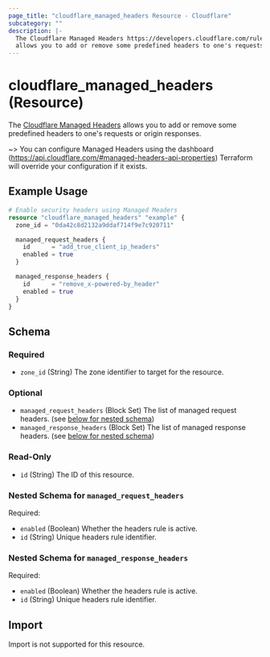 ```yaml
---
page_title: "cloudflare_managed_headers Resource - Cloudflare"
subcategory: ""
description: |-
  The Cloudflare Managed Headers https://developers.cloudflare.com/rules/transform/managed-transforms/
  allows you to add or remove some predefined headers to one's requests or origin responses.
---
```


# cloudflare_managed_headers (Resource)

The [Cloudflare Managed Headers](https://developers.cloudflare.com/rules/transform/managed-transforms/)
allows you to add or remove some predefined headers to one's requests or origin responses.

~> You can configure Managed Headers using the dashboard (https://api.cloudflare.com/#managed-headers-api-properties)
Terraform will override your configuration if it exists.

## Example Usage

```terraform
# Enable security headers using Managed Meaders
resource "cloudflare_managed_headers" "example" {
  zone_id = "0da42c8d2132a9ddaf714f9e7c920711"

  managed_request_headers {
    id      = "add_true_client_ip_headers"
    enabled = true
  }

  managed_response_headers {
    id      = "remove_x-powered-by_header"
    enabled = true
  }
}
```

<!-- schema generated by tfplugindocs -->
## Schema

### Required

- `zone_id` (String) The zone identifier to target for the resource.

### Optional

- `managed_request_headers` (Block Set) The list of managed request headers. (see [below for nested schema](#nestedblock--managed_request_headers))
- `managed_response_headers` (Block Set) The list of managed response headers. (see [below for nested schema](#nestedblock--managed_response_headers))

### Read-Only

- `id` (String) The ID of this resource.

<a id="nestedblock--managed_request_headers"></a>
### Nested Schema for `managed_request_headers`

Required:

- `enabled` (Boolean) Whether the headers rule is active.
- `id` (String) Unique headers rule identifier.


<a id="nestedblock--managed_response_headers"></a>
### Nested Schema for `managed_response_headers`

Required:

- `enabled` (Boolean) Whether the headers rule is active.
- `id` (String) Unique headers rule identifier.

## Import

Import is not supported for this resource.
